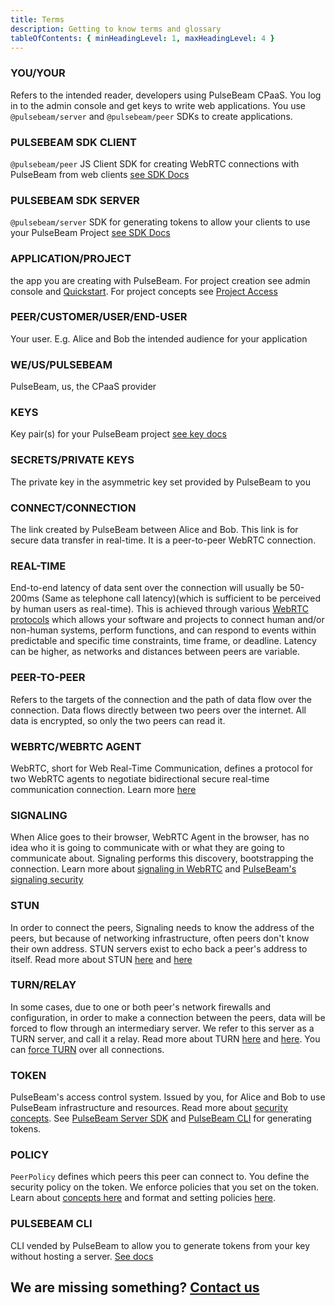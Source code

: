 ```yaml
---
title: Terms
description: Getting to know terms and glossary
tableOfContents: { minHeadingLevel: 1, maxHeadingLevel: 4 }
---
```


### YOU/YOUR

Refers to the intended reader, developers using PulseBeam CPaaS. You log in to the admin console and get keys to write web applications. You use `@pulsebeam/server` and `@pulsebeam/peer` SDKs to create applications.

### PULSEBEAM SDK CLIENT

`@pulsebeam/peer` JS Client SDK for creating WebRTC connections with PulseBeam from web clients [see SDK Docs](/docs/reference/peer-js)

### PULSEBEAM SDK SERVER

`@pulsebeam/server` SDK for generating tokens to allow your clients to use your PulseBeam Project [see SDK Docs](/docs/reference/server-js)

### APPLICATION/PROJECT

the app you are creating with PulseBeam. For project creation see admin console and [Quickstart](/docs/getting-started/quick-start). For project concepts see [Project Access](/docs/concepts/security-and-architecture/#project-access-control)

### PEER/CUSTOMER/USER/END-USER

Your user. E.g. Alice and Bob the intended audience for your application

### WE/US/PULSEBEAM

PulseBeam, us, the CPaaS provider

### KEYS

Key pair(s) for your PulseBeam project [see key docs](/docs/concepts/security-and-architecture/#pulsebeam-project-keys)

### SECRETS/PRIVATE KEYS

The private key in the asymmetric key set provided by PulseBeam to you

### CONNECT/CONNECTION

The link created by PulseBeam between Alice and Bob. This link is for secure data transfer in real-time. It is a peer-to-peer WebRTC connection.

### REAL-TIME

End-to-end latency of data sent over the connection will usually be 50-200ms (Same as telephone call latency)(which is sufficient to be perceived by human users as real-time). This is achieved through various [WebRTC protocols](/docs/concepts/webrtc/#communicating-with-peers-via-rtp-and-sctp) which allows your software and projects to connect human and/or non-human systems, perform functions, and can respond to events within predictable and specific time constraints, time frame, or deadline. Latency can be higher, as networks and distances between peers are variable.

### PEER-TO-PEER

Refers to the targets of the connection and the path of data flow over the connection. Data flows directly between two peers over the internet. All data is encrypted, so only the two peers can read it.

### WEBRTC/WEBRTC AGENT

WebRTC, short for Web Real-Time Communication, defines a protocol for two WebRTC agents to negotiate bidirectional secure real-time communication connection. Learn more [here](/docs/concepts/webrtc)

### SIGNALING

When Alice goes to their browser, WebRTC Agent in the browser, has no idea who it is going to communicate with or what they are going to communicate about. Signaling performs this discovery, bootstrapping the connection. Learn more about [signaling in WebRTC](/docs/concepts/webrtc/#signaling-how-peers-find-each-other-in-webrtc) and [PulseBeam's signaling security](/docs/concepts/security-and-architecture/#signaling-security)

### STUN

In order to connect the peers, Signaling needs to know the address of the peers, but because of networking infrastructure, often peers don't know their own address. STUN servers exist to echo back a peer's address to itself. Read more about STUN [here](/docs/concepts/security-and-architecture/#turn--stun-security) and [here](/docs/concepts/webrtc/#connecting-and-nat-traversal-with-stunturn)

### TURN/RELAY

In some cases, due to one or both peer's network firewalls and configuration, in order to make a connection between the peers, data will be forced to flow through an intermediary server. We refer to this server as a TURN server, and call it a relay. Read more about TURN [here](/docs/concepts/security-and-architecture/#turn--stun-security) and [here](/docs/concepts/webrtc/#connecting-and-nat-traversal-with-stunturn). You can [force TURN](https://jsr.io/@pulsebeam/peer/doc/~/PeerOptionsFull#property_forcerelay) over all connections.

### TOKEN

PulseBeam's access control system. Issued by you, for Alice and Bob to use PulseBeam infrastructure and resources. Read more about [security concepts](/docs/concepts/security-and-architecture). See [PulseBeam Server SDK](/docs/reference/server-js) and [PulseBeam CLI](/docs/reference/cli) for generating tokens.

### POLICY

`PeerPolicy` defines which peers this peer can connect to. You define the security policy on the token. We enforce policies that you set on the token. Learn about [concepts here](/docs/concepts/security-and-architecture/#customer-tokens-ttl-policies) and format and setting policies [here](https://jsr.io/@pulsebeam/server/doc/~/PeerPolicy).

### PULSEBEAM CLI

CLI vended by PulseBeam to allow you to generate tokens from your key without hosting a server. [See docs](/docs/reference/cli)

## We are missing something? [Contact us](/docs/community-and-support/discord)